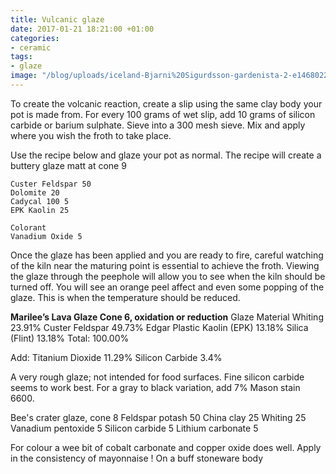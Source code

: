 ```yaml
---
title: Vulcanic glaze
date: 2017-01-21 18:21:00 +01:00
categories:
- ceramic
tags:
- glaze
image: "/blog/uploads/iceland-Bjarni%20Sigurdsson-gardenista-2-e1468022270609.jpg"
---
```


To create the volcanic reaction, create a slip using the same clay body your pot is made from. For every 100 grams of wet slip, add 10 grams of silicon carbide or barium sulphate. Sieve into a 300 mesh sieve. Mix and apply where you wish the froth to take place.

Use the recipe below and glaze your pot as normal. The recipe will create a buttery glaze matt at cone 9

    Custer Feldspar 50
    Dolomite 20
    Cadycal 100 5
    EPK Kaolin 25
    
    Colorant
    Vanadium Oxide 5

Once the glaze has been applied and you are ready to fire, careful watching of the kiln near the maturing point is essential to achieve the froth. Viewing the glaze through the peephole will allow you to see when the kiln should be turned off. You will see an orange peel affect and even some popping of the glaze. This is when the temperature should be reduced.

**Marilee’s Lava Glaze Cone 6, oxidation or reduction**
Glaze Material
Whiting                   23.91%
Custer Feldspar           49.73%
Edgar Plastic Kaolin (EPK)    13.18%
Silica (Flint)            13.18%
Total:                    100.00%

Add:
Titanium Dioxide          11.29%
Silicon Carbide            3.4%

A very rough glaze; not intended for food surfaces. Fine silicon carbide seems to work best. For a gray to black variation, add 7% Mason stain 6600.

Bee's crater glaze, cone 8
Feldspar potash       50
China clay            25
Whiting               25
Vanadium pentoxide    5
Silicon carbide       5
Lithium carbonate     5

For colour a wee bit of cobalt carbonate and copper oxide does well.
Apply in the consistency of mayonnaise !
On a buff stoneware body